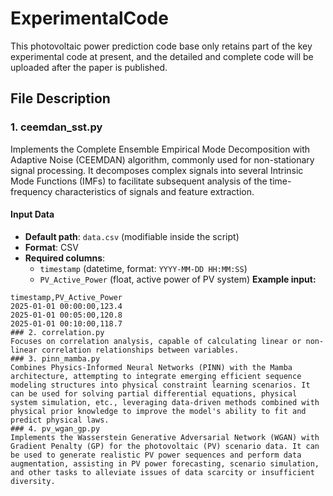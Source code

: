 # ExperimentalCode
This photovoltaic power prediction code base only retains part of the key experimental code at present, and the detailed and complete code will be uploaded after the paper is published.

## File Description
### 1. ceemdan_sst.py
Implements the Complete Ensemble Empirical Mode Decomposition with Adaptive Noise (CEEMDAN) algorithm, commonly used for non-stationary signal processing. It decomposes complex signals into several Intrinsic Mode Functions (IMFs) to facilitate subsequent analysis of the time-frequency characteristics of signals and feature extraction.
#### Input Data
- **Default path**: `data.csv` (modifiable inside the script)
- **Format**: CSV
- **Required columns**:
  - `timestamp` (datetime, format: `YYYY-MM-DD HH:MM:SS`)
  - `PV_Active_Power` (float, active power of PV system)
**Example input:**
```csv
timestamp,PV_Active_Power
2025-01-01 00:00:00,123.4
2025-01-01 00:05:00,120.8
2025-01-01 00:10:00,118.7
### 2. correlation.py
Focuses on correlation analysis, capable of calculating linear or non-linear correlation relationships between variables. 
### 3. pinn_mamba.py
Combines Physics-Informed Neural Networks (PINN) with the Mamba architecture, attempting to integrate emerging efficient sequence modeling structures into physical constraint learning scenarios. It can be used for solving partial differential equations, physical system simulation, etc., leveraging data-driven methods combined with physical prior knowledge to improve the model's ability to fit and predict physical laws.
### 4. pv_wgan_gp.py
Implements the Wasserstein Generative Adversarial Network (WGAN) with Gradient Penalty (GP) for the photovoltaic (PV) scenario data. It can be used to generate realistic PV power sequences and perform data augmentation, assisting in PV power forecasting, scenario simulation, and other tasks to alleviate issues of data scarcity or insufficient diversity.
